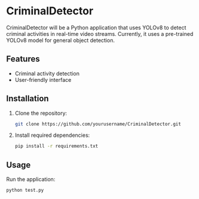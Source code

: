 # CriminalDetector

CriminalDetector will be a Python application that uses YOLOv8 to detect criminal activities in real-time video streams.  Currently, it uses a pre-trained YOLOv8 model for general object detection.

## Features

- Criminal activity detection
- User-friendly interface

## Installation

1. Clone the repository:
   ```bash
   git clone https://github.com/yourusername/CriminalDetector.git
   ```
2. Install required dependencies:
   ```bash
   pip install -r requirements.txt
   ```

## Usage

Run the application:
```bash
python test.py
```
